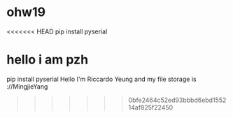 # ohw19

<<<<<<< HEAD
pip install pyserial

hello i am pzh
=======
pip install pyserial 
Hello I'm Riccardo Yeung and my file storage is ://MingjieYang
>>>>>>> 0bfe2464c52ed93bbbd6ebd155214af825f22450
